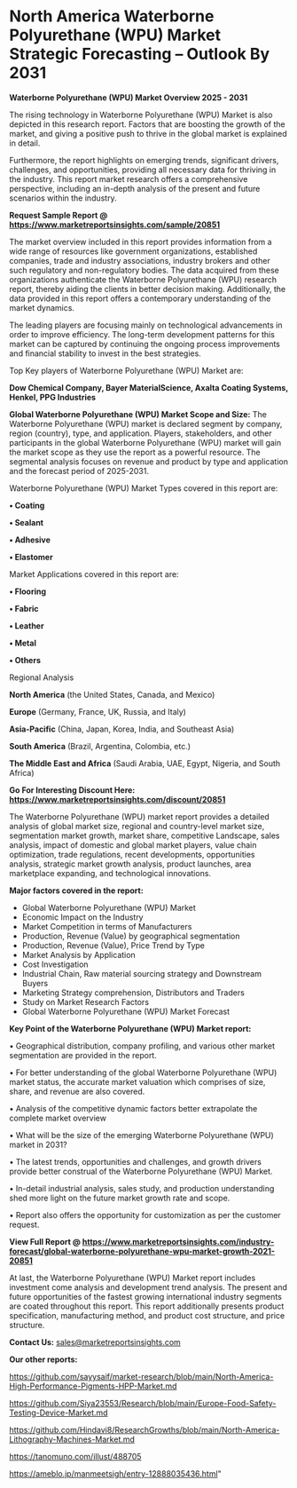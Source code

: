 # North America Waterborne Polyurethane (WPU) Market Strategic Forecasting – Outlook By 2031

<Strong> Waterborne Polyurethane (WPU) Market Overview 2025 - 2031</strong>

The rising technology in Waterborne Polyurethane (WPU) Market is also depicted in this research report. Factors that are boosting the growth of the market, and giving a positive push to thrive in the global market is explained in detail.

Furthermore, the report highlights on emerging trends, significant drivers, challenges, and opportunities, providing all necessary data for thriving in the industry. This report market research offers a comprehensive perspective, including an in-depth analysis of the present and future scenarios within the industry.

<strong>Request Sample Report @ <a href=https://www.marketreportsinsights.com/sample/20851>https://www.marketreportsinsights.com/sample/20851</a></strong>

The market overview included in this report provides information from a wide range of resources like government organizations, established companies, trade and industry associations, industry brokers and other such regulatory and non-regulatory bodies. The data acquired from these organizations authenticate the Waterborne Polyurethane (WPU) research report, thereby aiding the clients in better decision making. Additionally, the data provided in this report offers a contemporary understanding of the market dynamics.

The leading players are focusing mainly on technological advancements in order to improve efficiency. The long-term development patterns for this market can be captured by continuing the ongoing process improvements and financial stability to invest in the best strategies.

Top Key players of Waterborne Polyurethane (WPU) Market are:

<strong>Dow Chemical Company, Bayer MaterialScience, Axalta Coating Systems, Henkel, PPG Industries</strong>

<strong><b>Global Waterborne Polyurethane (WPU) Market Scope and Size:</b></strong>
The Waterborne Polyurethane (WPU) market is declared segment by company, region (country), type, and application. Players, stakeholders, and other participants in the global Waterborne Polyurethane (WPU) market will gain the market scope as they use the report as a powerful resource. The segmental analysis focuses on revenue and product by type and application and the forecast period of 2025-2031.

Waterborne Polyurethane (WPU) Market Types covered in this report are:

<strong>• Coating

• Sealant

• Adhesive

• Elastomer</strong>

Market Applications covered in this report are:

<strong>• Flooring

• Fabric

• Leather

• Metal

• Others</strong> 

Regional Analysis

<strong>North America</strong> (the United States, Canada, and Mexico)

<strong>Europe</strong> (Germany, France, UK, Russia, and Italy)

<strong>Asia-Pacific</strong> (China, Japan, Korea, India, and Southeast Asia)

<strong>South America</strong> (Brazil, Argentina, Colombia, etc.)

<strong>The Middle East and Africa</strong> (Saudi Arabia, UAE, Egypt, Nigeria, and South Africa)

<strong>Go For Interesting Discount Here: <a href=https://www.marketreportsinsights.com/discount/20851>https://www.marketreportsinsights.com/discount/20851</a></strong>

The Waterborne Polyurethane (WPU) market report provides a detailed analysis of global market size, regional and country-level market size, segmentation market growth, market share, competitive Landscape, sales analysis, impact of domestic and global market players, value chain optimization, trade regulations, recent developments, opportunities analysis, strategic market growth analysis, product launches, area marketplace expanding, and technological innovations.

<strong><b>Major factors covered in the report:</b></strong>
<ul>
  <li>Global Waterborne Polyurethane (WPU) Market </li>
  <li>Economic Impact on the Industry</li>
  <li>Market Competition in terms of Manufacturers</li>
  <li>Production, Revenue (Value) by geographical segmentation</li>
  <li>Production, Revenue (Value), Price Trend by Type</li>
  <li>Market Analysis by Application</li>
  <li>Cost Investigation</li>
  <li>Industrial Chain, Raw material sourcing strategy and Downstream Buyers</li>
  <li>Marketing Strategy comprehension, Distributors and Traders</li>
  <li>Study on Market Research Factors</li>
  <li>Global Waterborne Polyurethane (WPU) Market Forecast</li>
</ul>

<strong><b>Key Point of the Waterborne Polyurethane (WPU) Market report:</b></strong>

• Geographical distribution, company profiling, and various other market segmentation are provided in the report.

• For better understanding of the global Waterborne Polyurethane (WPU) market status, the accurate market valuation which comprises of size, share, and revenue are also covered.

• Analysis of the competitive dynamic factors better extrapolate the complete market overview

• What will be the size of the emerging Waterborne Polyurethane (WPU) market in 2031?

• The latest trends, opportunities and challenges, and growth drivers provide better construal of the Waterborne Polyurethane (WPU) Market.

• In-detail industrial analysis, sales study, and production understanding shed more light on the future market growth rate and scope.

• Report also offers the opportunity for customization as per the customer request.

<strong><b>View Full Report @ <a href=https://www.marketreportsinsights.com/industry-forecast/global-waterborne-polyurethane-wpu-market-growth-2021-20851>https://www.marketreportsinsights.com/industry-forecast/global-waterborne-polyurethane-wpu-market-growth-2021-20851</a></b></strong>


At last, the Waterborne Polyurethane (WPU) Market report includes investment come analysis and development trend analysis. The present and future opportunities of the fastest growing international industry segments are coated throughout this report. This report additionally presents product specification, manufacturing method, and product cost structure, and price structure.

<strong>Contact Us:</strong>
sales@marketreportsinsights.com

<strong>Our other reports:</strong>

<a href=https://github.com/sayysaif/market-research/blob/main/North-America-High-Performance-Pigments-HPP-Market.md>https://github.com/sayysaif/market-research/blob/main/North-America-High-Performance-Pigments-HPP-Market.md</a>

<a href=https://github.com/Siya23553/Research/blob/main/Europe-Food-Safety-Testing-Device-Market.md>https://github.com/Siya23553/Research/blob/main/Europe-Food-Safety-Testing-Device-Market.md</a>

<a href=https://github.com/Hindavi8/ResearchGrowths/blob/main/North-America-Lithography-Machines-Market.md>https://github.com/Hindavi8/ResearchGrowths/blob/main/North-America-Lithography-Machines-Market.md</a>

<a href=https://tanomuno.com/illust/488705>https://tanomuno.com/illust/488705</a>

<a href=https://ameblo.jp/manmeetsigh/entry-12888035436.html>https://ameblo.jp/manmeetsigh/entry-12888035436.html</a>"
